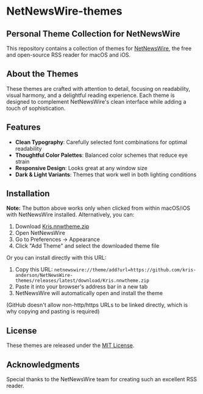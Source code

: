 # NetNewsWire-themes

## Personal Theme Collection for NetNewsWire

This repository contains a collection of themes for [NetNewsWire](https://netnewswire.com/), the free and open-source RSS reader for macOS and iOS.

## About the Themes

These themes are crafted with attention to detail, focusing on readability, visual harmony, and a delightful reading experience. Each theme is designed to complement NetNewsWire's clean interface while adding a touch of sophistication.

## Features

- **Clean Typography**: Carefully selected font combinations for optimal readability
- **Thoughtful Color Palettes**: Balanced color schemes that reduce eye strain
- **Responsive Design**: Looks great at any window size
- **Dark & Light Variants**: Themes that work well in both lighting conditions

## Installation

**Note:** The button above works only when clicked from within macOS/iOS with NetNewsWire installed. Alternatively, you can:

1. Download [Kris.nnwtheme.zip](https://github.com/kris-anderson/NetNewsWire-themes/releases/latest/download/Kris.nnwtheme.zip)
2. Open NetNewsWire
3. Go to Preferences → Appearance
4. Click "Add Theme" and select the downloaded theme file

Or you can install directly with this URL:

1. Copy this URL: `netnewswire://theme/add?url=https://github.com/kris-anderson/NetNewsWire-themes/releases/latest/download/Kris.nnwtheme.zip`
2. Paste it into your browser's address bar in a new tab
3. NetNewsWire will automatically open and install the theme

(GitHub doesn't allow non-http/https URLs to be linked directly, which is why copying and pasting is required)

## License

These themes are released under the [MIT License](LICENSE).

## Acknowledgments

Special thanks to the NetNewsWire team for creating such an excellent RSS reader.
